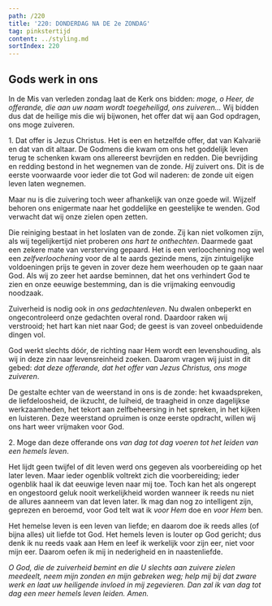 ```yaml
---
path: /220
title: '220: DONDERDAG NA DE 2e ZONDAG'
tag: pinkstertijd
content: ../styling.md
sortIndex: 220
---
```


## Gods werk in ons

In de Mis van verleden zondag laat de Kerk ons bidden: _moge, o Heer, de offerande, die aan uw naam wordt toegeheiligd, ons zuiveren..._ Wij bidden dus dat de heilige mis die wij bijwonen, het offer dat wij aan God opdragen, ons moge zuiveren.

1\. Dat offer is Jezus Christus. Het is een en hetzelfde offer, dat van Kalvarië en dat van dit altaar. De Godmens die kwam om ons het goddelijk leven terug te schenken kwam ons allereerst bevrijden en redden. Die bevrijding en redding bestond in het wegnemen van de zonde. _Hij_ zuivert ons. Dit is de eerste voorwaarde voor ieder die tot God wil naderen: de zonde uit eigen leven laten wegnemen.

Maar nu is die zuivering toch weer afhankelijk van onze goede wil. Wijzelf behoren ons enigermate naar het goddelijke en geestelijke te wenden. God verwacht dat wij onze zielen open zetten.

Die reiniging bestaat in het loslaten van de zonde. Zij kan niet volkomen zijn, als wij tegelijkertijd niet proberen _ons hart te onthechten_. Daarmede gaat een zekere mate van versterving gepaard. Het is een verloochening nog wel een _zelfverloochening_ voor de al te aards gezinde mens, zijn zintuigelijke voldoeningen prijs te geven in zover deze hem weerhouden op te gaan naar God. Als wij zo zeer het aardse beminnen, dat het ons verhindert God te zien en onze eeuwige bestemming, dan is die vrijmaking eenvoudig noodzaak.

Zuiverheid is nodig ook in _ons gedachtenleven_. Nu dwalen onbeperkt en ongecontroleerd onze gedachten overal rond. Daardoor raken wij verstrooid; het hart kan niet naar God; de geest is van zoveel onbeduidende dingen vol.

God werkt slechts dóór, de richting naar Hem wordt een levenshouding, als wij in deze zin naar levensreinheid zoeken. Daarom vragen wij juist in dit gebed: _dat deze offerande, dat het offer van Jezus Christus, ons moge zuiveren_.

De gestalte echter van de weerstand in ons is de zonde: het kwaadspreken, de liefdeloosheid, de ikzucht, de luiheid, de traagheid in onze dagelijkse werkzaamheden, het tekort aan zelfbeheersing in het spreken, in het kijken en luisteren. Deze weerstand opruimen is onze eerste opdracht, willen wij ons hart weer vrijmaken voor God.

2\. Moge dan deze offerande ons _van dag tot dag voeren tot het leiden van een hemels leven_.

Het lijdt geen twijfel of dit leven werd ons gegeven als voorbereiding op het later leven. Maar ieder ogenblik voltrekt zich die voorbereiding; ieder ogenblik haal ik dat eeuwige leven naar mij toe. Toch kan het als ongerept en ongestoord geluk nooit werkelijkheid worden wanneer ik reeds nu niet de allures aanneem van dat leven later. Ik mag dan nog zo intelligent zijn, geprezen en beroemd, voor God telt wat ik _voor Hem_ doe en _voor Hem_ ben.

Het hemelse leven is een leven van liefde; en daarom doe ik reeds alles (of bijna alles) uit liefde tot God. Het hemels leven is louter op God gericht; dus denk ik nu reeds vaak aan Hem en leef ik werkelijk voor zijn eer, niet voor mijn eer. Daarom oefen ik mij in nederigheid en in naastenliefde.

_O God, die de zuiverheid bemint en die U slechts aan zuivere zielen meedeelt, neem mijn zonden en mijn gebreken weg; help mij bij dat zware werk en laat uw heiligende invloed in mij zegevieren. Dan zal ik van dag tot dag een meer hemels leven leiden. Amen._
